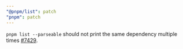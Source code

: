 ```yaml
---
"@pnpm/list": patch
"pnpm": patch
---
```


`pnpm list --parseable` should not print the same dependency multiple times [#7429](https://github.com/pnpm/pnpm/issues/7429).

